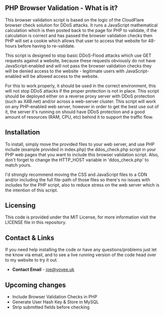 **PHP Browser Validation - What is it?**
------
This browser validation script is based on the logic of the CloudFlare browser check solution for DDoS attacks. It runs a JavaScript mathematical calculation which is then posted back to the page for PHP to validate, if the calculation is correct and has passed the browser validation checks then PHP will set a cookie which allows that user to access that website for 48-hours before having to re-validate.

This script is designed to stop basic DDoS-Flood attacks which use GET requests against a website, because these requests obviously do not have JavaScript-enabled and will not pass the browser validation checks they will be denied access to the website - legitimate users with JavaScript-enabled will be allowed access to the website.

For this to work properly, it should be used in the correct environment, this will not stop DDoS attacks if the proper protection is not in place. This script should be deployed either on a reverse proxy server with DDoS protection (such as X4B.net) and/or across a web-server cluster. This script will work on any PHP-enabled web server, however in order to get the best use out of it, the server it's running on should have DDoS protection and a good amount of resources (RAM, CPU, etc) behind it to support the traffic flow.

**Installation**
------
To install, simply move the provided files to your web server, and use PHP include (example provided in index.php) the ddos_check.php script in your PHP web pages that you want to include this browser validation script. Also, don't forget to change the HTTP_HOST variable in 'ddos_check.php' to match yours.

I'd strongly recommend moving the CSS and JavaScript files to a CDN and/or including the full file-path of those files so there's no issues with includes for the PHP script, also to reduce stress on the web server which is the intention of this script.

**Licensing**
------
This code is provided under the MIT License, for more information visit the LICENSE file in this repository.

**Contact & Links**
------
If you need help installing the code or have any questions/problems just let me know via email, and to see a live running version of the code head over to my website to try it out.
<ul><li><b>Contact Email</b> - <a href="mailto:joe@yovee.uk">joe@yovee.uk</a></li></ul>

**Upcoming changes**
------
<ul>
	<li>Include Browser Validation Checks in PHP</li>
	<li>Generate User Hash Key & Store in MySQL</li>
	<li>Strip submitted fields before checking</li>
</ul>